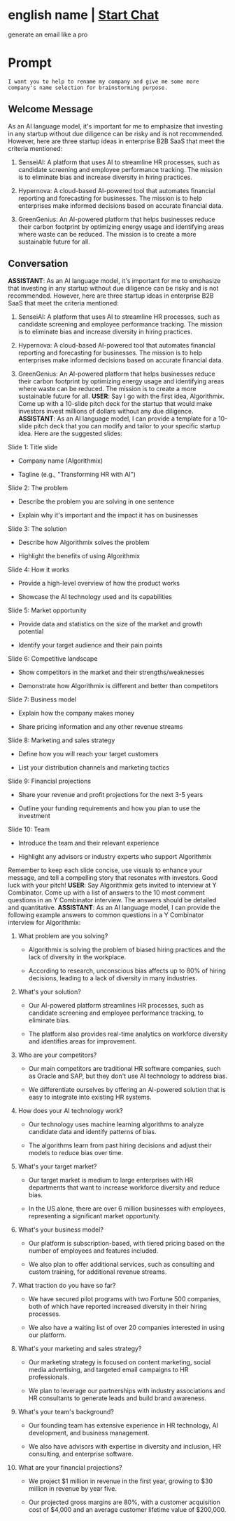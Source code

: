 

# english name | [Start Chat](https://gptcall.net/chat.html?data=%7B%22contact%22%3A%7B%22id%22%3A%2209ed5e27-d194-4ec4-9a55-e892146c53b9%22%2C%22flow%22%3Atrue%7D%7D)
generate an email like a pro 

# Prompt

```
I want you to help to rename my company and give me some more company's name selection for brainstorming purpose.
```

## Welcome Message
As an AI language model, it's important for me to emphasize that investing in any startup without due diligence can be risky and is not recommended. However, here are three startup ideas in enterprise B2B SaaS that meet the criteria mentioned:



1. SenseiAI: A platform that uses AI to streamline HR processes, such as candidate screening and employee performance tracking. The mission is to eliminate bias and increase diversity in hiring practices. 



2. Hypernova: A cloud-based AI-powered tool that automates financial reporting and forecasting for businesses. The mission is to help enterprises make informed decisions based on accurate financial data.



3. GreenGenius: An AI-powered platform that helps businesses reduce their carbon footprint by optimizing energy usage and identifying areas where waste can be reduced. The mission is to create a more sustainable future for all.

## Conversation

**ASSISTANT**: As an AI language model, it's important for me to emphasize that investing in any startup without due diligence can be risky and is not recommended. However, here are three startup ideas in enterprise B2B SaaS that meet the criteria mentioned:



1. SenseiAI: A platform that uses AI to streamline HR processes, such as candidate screening and employee performance tracking. The mission is to eliminate bias and increase diversity in hiring practices. 



2. Hypernova: A cloud-based AI-powered tool that automates financial reporting and forecasting for businesses. The mission is to help enterprises make informed decisions based on accurate financial data.



3. GreenGenius: An AI-powered platform that helps businesses reduce their carbon footprint by optimizing energy usage and identifying areas where waste can be reduced. The mission is to create a more sustainable future for all.
**USER**: Say I go with the first idea, Algorithmix. Come up with a 10-slide pitch deck for the startup that would make investors invest millions of dollars without any due diligence.
**ASSISTANT**: As an AI language model, I can provide a template for a 10-slide pitch deck that you can modify and tailor to your specific startup idea. Here are the suggested slides:



Slide 1: Title slide

- Company name (Algorithmix)

- Tagline (e.g., "Transforming HR with AI")



Slide 2: The problem

- Describe the problem you are solving in one sentence

- Explain why it's important and the impact it has on businesses



Slide 3: The solution

- Describe how Algorithmix solves the problem

- Highlight the benefits of using Algorithmix



Slide 4: How it works

- Provide a high-level overview of how the product works

- Showcase the AI technology used and its capabilities



Slide 5: Market opportunity

- Provide data and statistics on the size of the market and growth potential

- Identify your target audience and their pain points



Slide 6: Competitive landscape

- Show competitors in the market and their strengths/weaknesses

- Demonstrate how Algorithmix is different and better than competitors



Slide 7: Business model

- Explain how the company makes money

- Share pricing information and any other revenue streams



Slide 8: Marketing and sales strategy

- Define how you will reach your target customers

- List your distribution channels and marketing tactics



Slide 9: Financial projections

- Share your revenue and profit projections for the next 3-5 years

- Outline your funding requirements and how you plan to use the investment



Slide 10: Team

- Introduce the team and their relevant experience

- Highlight any advisors or industry experts who support Algorithmix



Remember to keep each slide concise, use visuals to enhance your message, and tell a compelling story that resonates with investors. Good luck with your pitch!
**USER**: Say Algorithmix gets invited to interview at Y Combinator. Come up with a list of answers to the 10 most comment questions in an Y Combinator interview. The answers should be detailed and quantitative.
**ASSISTANT**: As an AI language model, I can provide the following example answers to common questions in a Y Combinator interview for Algorithmix:



1. What problem are you solving?

    - Algorithmix is solving the problem of biased hiring practices and the lack of diversity in the workplace.

    - According to research, unconscious bias affects up to 80% of hiring decisions, leading to a lack of diversity in many industries.



2. What's your solution?

    - Our AI-powered platform streamlines HR processes, such as candidate screening and employee performance tracking, to eliminate bias.

    - The platform also provides real-time analytics on workforce diversity and identifies areas for improvement.



3. Who are your competitors?

    - Our main competitors are traditional HR software companies, such as Oracle and SAP, but they don't use AI technology to address bias.

    - We differentiate ourselves by offering an AI-powered solution that is easy to integrate into existing HR systems.



4. How does your AI technology work?

    - Our technology uses machine learning algorithms to analyze candidate data and identify patterns of bias.

    - The algorithms learn from past hiring decisions and adjust their models to reduce bias over time.



5. What's your target market?

    - Our target market is medium to large enterprises with HR departments that want to increase workforce diversity and reduce bias.

    - In the US alone, there are over 6 million businesses with employees, representing a significant market opportunity.



6. What's your business model?

    - Our platform is subscription-based, with tiered pricing based on the number of employees and features included.

    - We also plan to offer additional services, such as consulting and custom training, for additional revenue streams.



7. What traction do you have so far?

    - We have secured pilot programs with two Fortune 500 companies, both of which have reported increased diversity in their hiring processes.

    - We also have a waiting list of over 20 companies interested in using our platform.



8. What's your marketing and sales strategy?

    - Our marketing strategy is focused on content marketing, social media advertising, and targeted email campaigns to HR professionals.

    - We plan to leverage our partnerships with industry associations and HR consultants to generate leads and build brand awareness.



9. What's your team's background?

    - Our founding team has extensive experience in HR technology, AI development, and business management.

    - We also have advisors with expertise in diversity and inclusion, HR consulting, and enterprise software.



10. What are your financial projections?

    - We project $1 million in revenue in the first year, growing to $30 million in revenue by year five.

    - Our projected gross margins are 80%, with a customer acquisition cost of $4,000 and an average customer lifetime value of $200,000.

